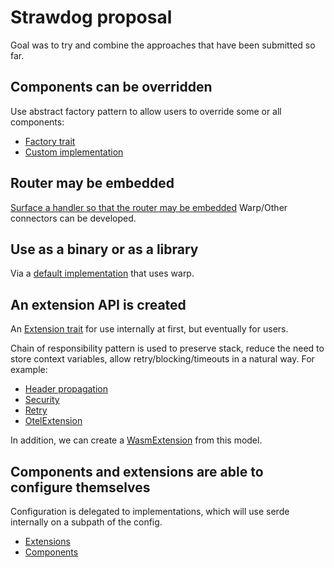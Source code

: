 
# Strawdog proposal
Goal was to try and combine the approaches that have been submitted so far.

## Components can be overridden
Use abstract factory pattern to allow users to override some or all components:
* [Factory trait](https://github.com/apollographql/bryn/blob/extensions-strawdog/src/main.rs#L168)
* [Custom implementation](https://github.com/apollographql/bryn/blob/extensions-strawdog/src/custom_orchestration.rs#L28)

## Router may be embedded
[Surface a handler so that the router may be embedded](https://github.com/apollographql/bryn/blob/extensions-strawdog/src/main.rs#L219)
Warp/Other connectors can be developed.

## Use as a binary or as a library
Via a [default implementation](https://github.com/apollographql/bryn/blob/extensions-strawdog/src/main.rs#L212) that uses warp.

## An extension API is created
An [Extension trait](https://github.com/apollographql/bryn/blob/extensions-strawdog/src/main.rs#L128) for use internally at first, but eventually for users.

Chain of responsibility pattern is used to preserve stack, reduce the need to store context variables, allow 
retry/blocking/timeouts in a natural way. For example:
* [Header propagation](https://github.com/apollographql/bryn/blob/extensions-strawdog/src/extensions.rs#L16)
* [Security](https://github.com/apollographql/bryn/blob/extensions-strawdog/src/extensions.rs#L37)
* [Retry](https://github.com/apollographql/bryn/blob/extensions-strawdog/src/extensions.rs#L49)
* [OtelExtension](https://github.com/apollographql/bryn/blob/extensions-strawdog/src/extensions.rs#L66)

In addition, we can create a [WasmExtension](https://github.com/apollographql/bryn/blob/extensions-strawdog/src/extensions.rs#L78)
from this model.

## Components and extensions are able to configure themselves
Configuration is delegated to implementations, which will use serde internally on a subpath of the config.
* [Extensions](https://github.com/apollographql/bryn/blob/extensions-strawdog/src/main.rs#L129)
* [Components](https://github.com/apollographql/bryn/blob/extensions-strawdog/src/main.rs#L169-L188)


